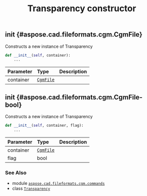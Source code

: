﻿---
title: Transparency constructor
second_title: Aspose.CAD for Python via .NET API References
description: 
type: docs
weight: 10
url: /python-net/aspose.cad.fileformats.cgm.commands/transparency/__init__/
is_root: false
---

## __init__ {#aspose.cad.fileformats.cgm.CgmFile}

Constructs a new instance of Transparency



```python
def __init__(self, container):
    ...
```


| Parameter | Type | Description |
| :- | :- | :- |
| container | [`CgmFile`](/cad/python-net/aspose.cad.fileformats.cgm/cgmfile) |  |


## __init__ {#aspose.cad.fileformats.cgm.CgmFile-bool}

Constructs a new instance of Transparency



```python
def __init__(self, container, flag):
    ...
```


| Parameter | Type | Description |
| :- | :- | :- |
| container | [`CgmFile`](/cad/python-net/aspose.cad.fileformats.cgm/cgmfile) |  |
| flag | bool |  |



### See Also
* module [`aspose.cad.fileformats.cgm.commands`](../../)
* class [`Transparency`](/cad/python-net/aspose.cad.fileformats.cgm.commands/transparency)
